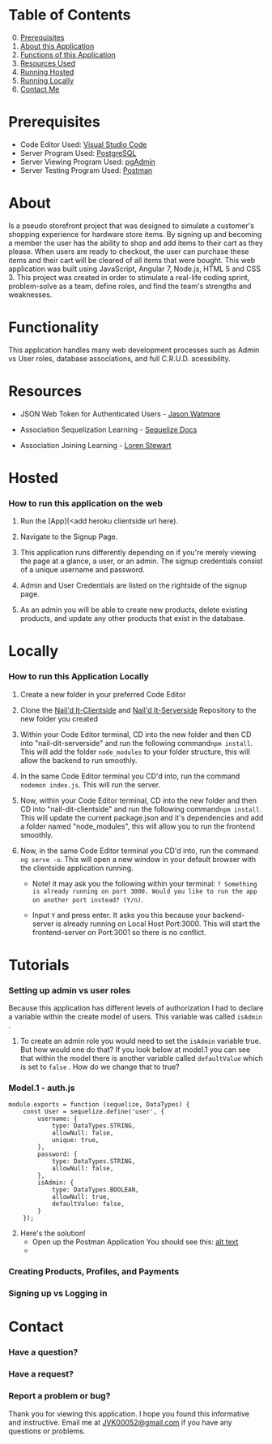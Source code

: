 # Table of Contents
0. [Prerequisites](#Prerequisites)
1. [About this Application](#About)
2. [Functions of this Application](#Functionality)
3. [Resources Used](#Resources)
4. [Running Hosted](#Hosted)
5. [Running Locally](#Locally)
6. [Contact Me](#Contact)

# Prerequisites
- Code Editor Used: [Visual Studio Code](https://code.visualstudio.com/download)
- Server Program Used: [PostgreSQL](https://www.postgresql.org/download/)
- Server Viewing Program Used: [pgAdmin](https://www.pgadmin.org/download/)
- Server Testing Program Used: [Postman](https://www.getpostman.com/apps)

# About
Is a pseudo storefront project that was designed to simulate a customer's shopping experience for hardware store items. By signing up and becoming a member the user has the ability to shop and add items to their cart as they please. When users are ready to checkout, the user can purchase these items and their cart will be cleared of all items that were bought. This web application was built using JavaScript, Angular 7, Node.js, HTML 5 and CSS 3. This project was created in order to stimulate a real-life coding sprint, problem-solve as a team, define roles, and find the team's strengths and weaknesses. 

# Functionality 

This application handles many web development processes such as Admin vs User roles, database associations, and full C.R.U.D. acessibility.

# Resources 

- JSON Web Token for Authenticated Users - [Jason Watmore](http://jasonwatmore.com/post/2018/11/22/angular-7-role-based-authorization-tutorial-with-example)

- Association Sequelization Learning - [Sequelize Docs](http://docs.sequelizejs.com/manual/tutorial/associations.html)

- Association Joining Learning - [Loren Stewart](https://lorenstewart.me/2016/09/12/sequelize-table-associations-joins/)

# Hosted
### How to run this application on the web
1. Run the [App](<add heroku clientside url here).

2. Navigate to the Signup Page.

3. This application runs differently depending on if you're merely viewing the page at a glance, a user, or an admin. The signup credentials consist of a unique username and password.

4. Admin and User Credentials are listed on the rightside of the signup page.

5. As an admin you will be able to create new products, delete existing products, and update any other products that exist in the database.

# Locally
### How to run this Application Locally

1. Create a new folder in your preferred Code Editor

2. Clone the [Nail'd It-Clientside](https://github.com/JVK00052/nail-dit-clientside) and [Nail'd It-Serverside](https://github.com/JVK00052/nail-dit-serverside) Repository to the new folder you created

3. Within your Code Editor terminal, CD into the new folder and then CD into "nail-dit-serverside" and run the following command```npm install```. This will add the folder ```node_modules``` to your folder structure, this will allow the backend to run smoothly.

4. In the same Code Editor terminal you CD'd into, run the command ```nodemon index.js```. This will run the server.

5. Now, within your Code Editor terminal, CD into the new folder and then CD into "nail-dit-clientside" and run the following command```npm install```. This will update the current package.json and it's dependencies and add a folder named "node_modules", this will allow you to run the frontend smoothly.

6. Now, in the same Code Editor terminal you CD'd into, run the command ```ng serve -o```. This will open a new window in your default browser with the clientside application running.
    - Note! it may ask you the following within your terminal: ```? Something is already running on port 3000. Would you like to run the app on another port instead? (Y/n)```. 

    - Input ```Y``` and press enter. It asks you this because your backend-server is already running on Local Host Port:3000. This will start the frontend-server on Port:3001 so there is no conflict.
    
# Tutorials
### Setting up admin vs user roles

Because this application has different levels of authorization I had to declare a variable within the create model of users. This variable was called ```isAdmin``` .

1. To create an admin role you would need to set the ```isAdmin``` variable true. But how would one do that? If you look below at model.1 you can see that within the model there is another variable called ```defaultValue``` which is set to ```false``` . How do we change that to true? 
    
### Model.1 - auth.js

```
module.exports = function (sequelize, DataTypes) {
    const User = sequelize.define('user', {
        username: { 
            type: DataTypes.STRING,
            allowNull: false,
            unique: true,
        },
        password: {
            type: DataTypes.STRING,
            allowNull: false,
        },
        isAdmin: {
            type: DataTypes.BOOLEAN,
            allowNull: true,
            defaultValue: false,
        }
    });
```
2. Here's the solution!
    - Open up the Postman Application
        You should see this:
        [alt text](https://files.slack.com/files-pri/TCA8DPKTN-FEUBP42NP/image.png)
    - 
### Creating Products, Profiles, and Payments

### Signing up vs Logging in

# Contact
### Have a question?
### Have a request?
### Report a problem or bug?

Thank you for viewing this application. I hope you found this informative and instructive. Email me at JVK00052@gmail.com if you have any questions or problems.
    

